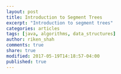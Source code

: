 ```yaml
---
layout: post
title: Introduction to Segment Trees
excerpt: "Introduction to segment trees"
categories: articles
tags: [java, algorithms, data_structures]
author: riken_shah
comments: true
share: true
modified: 2017-05-19T14:18:57-04:00
published: true
---
```

